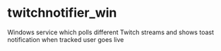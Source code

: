 # twitchnotifier_win
Windows service which polls different Twitch streams and shows toast notification when tracked user goes live

